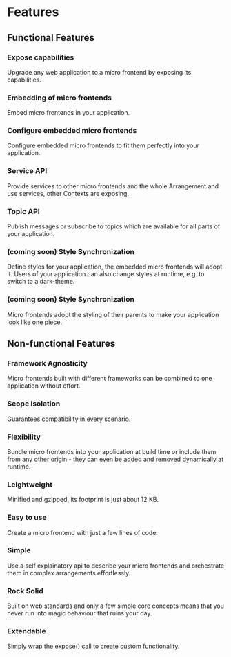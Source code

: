 # Features

## Functional Features

### Expose capabilities
Upgrade any web application to a micro frontend by exposing its capabilities.

### Embedding of micro frontends
Embed micro frontends in your application.

### Configure embedded micro frontends
Configure embedded micro frontends to fit them perfectly into your application.

### Service API
Provide services to other micro frontends and the whole Arrangement and use services, other Contexts are exposing.

### Topic API
Publish messages or subscribe to topics which are available for all parts of your application.

### (coming soon) Style Synchronization
Define styles for your application, the embedded micro frontends will adopt it. Users of your application can also change styles at runtime, e.g. to switch to a dark-theme.

### (coming soon) Style Synchronization
Micro frontends adopt the styling of their parents to make your application look like one piece.

## Non-functional Features

### Framework Agnosticity
Micro frontends built with different frameworks can be combined to one application without effort.

### Scope Isolation
Guarantees compatibility in every scenario.

### Flexibility
Bundle micro frontends into your application at build time or include them from any other origin - they can even be added and removed dynamically at runtime.

### Leightweight
Minified and gzipped, its footprint is just about 12 KB.

### Easy to use
Create a micro frontend with just a few lines of code.

### Simple
Use a self explainatory api to describe your micro frontends and orchestrate them in complex arrangements effortlessly.

### Rock Solid
Built on web standards and only a few simple core concepts means that you never run into magic behaviour that ruins your day.

### Extendable
Simply wrap the expose() call to create custom functionality.

